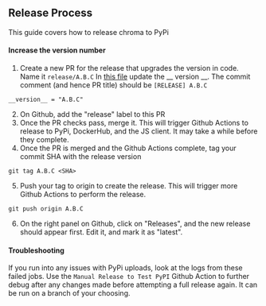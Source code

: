 ## Release Process

This guide covers how to release chroma to PyPi

#### Increase the version number
1. Create a new PR for the release that upgrades the version in code. Name it `release/A.B.C` In [this file](https://github.com/chroma-core/chroma/blob/main/chromadb/__init__.py) update the __ version __. The commit comment (and hence PR title) should be `[RELEASE] A.B.C`
```
__version__ = "A.B.C"
```
2. On Github, add the "release" label to this PR
3. Once the PR checks pass, merge it. This will trigger Github Actions to release to PyPi, DockerHub, and the JS client. It may take a while before they complete.
4. Once the PR is merged and the Github Actions complete, tag your commit SHA with the release version
```
git tag A.B.C <SHA>
```
5. Push your tag to origin to create the release. This will trigger more Github Actions to perform the release.
```
git push origin A.B.C
```
6. On the right panel on Github, click on "Releases", and the new release should appear first. Edit it, and mark it as "latest".

#### Troubleshooting
If you run into any issues with PyPi uploads, look at the logs from these failed jobs. Use the `Manual Release to Test PyPI` Github Action to further debug after any changes made before attempting a full release again. It can be run on a branch of your choosing. 
